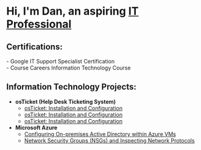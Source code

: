 <h1>Hi, I'm Dan, an aspiring <a href="https://www.linkedin.com/in/dan-demereckis/">IT Professional</a></h1>

<h2>Certifications:</h2>
  - Google IT Support Specialist Certification <br>
  - Course Careers Information Technology Course

<h2>Information Technology Projects:</h2>

- <b>osTicket (Help Desk Ticketing System)</b>
  - [osTicket: Installation and Configuration](https://github.com/dandemereckis/osticket-Install)
  - [osTicket: Installation and Configuration](https://github.com/dandemereckis/osticket-configuration)
  - [osTicket: Installation and Configuration](https://github.com/dandemereckis/osticket-Install)
- <b>Microsoft Azure</b>
  - [Configuring On-premises Active Directory within Azure VMs](https://github.com/joshmadakorcc/configure-ad)
  - [Network Security Groups (NSGs) and Inspecting Network Protocols](https://github.com/joshmadakorcc/azure-network-protocols)

